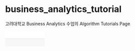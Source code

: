 # business_analytics_tutorial
고려대학교 Business Analytics 수업의 Algorithm Tutorials Page



![image-20221002150139788](assets/image-20221002150139788.png)
